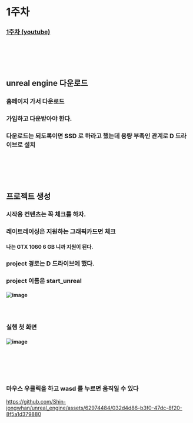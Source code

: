 # 1주차
### [1주차 (youtube)](https://www.youtube.com/watch?v=eT-uLb-tVIM&t=204s)
### <br/><br/><br/>

## unreal engine 다운로드
### 홈페이지 가서 다운로드
### 가입하고 다운받아야 한다.
### 다운로드는 되도록이면 SSD 로 하라고 했는데 용량 부족인 관계로 D 드라이브로 설치
### <br/><br/><br/>

## 프로젝트 생성
### 시작용 컨텐츠는 꼭 체크를 하자.
### 레이트레이싱은 지원하는 그래픽카드면 체크
#### 나는 GTX 1060 6 GB 니까 지원이 된다.
### project 경로는 D 드라이브에 했다.
### project 이름은 start_unreal
#### ![image](https://github.com/Shin-jongwhan/unreal_engine/assets/62974484/3782fe22-0eb5-4124-a408-6c7f8c66a537)
### <br/>

### 실행 첫 화면
#### ![image](https://github.com/Shin-jongwhan/unreal_engine/assets/62974484/de7f97b1-0def-4ddc-a524-19c810a4e8f8)
### <br/><br/><br/>

### 마우스 우클릭을 하고 wasd 를 누르면 움직일 수 있다 
https://github.com/Shin-jongwhan/unreal_engine/assets/62974484/032d4d86-b3f0-47dc-8f20-8f5a1d379880



